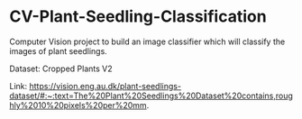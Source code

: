 # CV-Plant-Seedling-Classification
Computer Vision project to build an image classifier which will classify the images of plant seedlings.

Dataset: Cropped Plants V2

Link: https://vision.eng.au.dk/plant-seedlings-dataset/#:~:text=The%20Plant%20Seedlings%20Dataset%20contains,roughly%2010%20pixels%20per%20mm.
